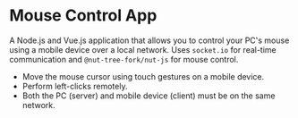 # Mouse Control App

A Node.js and Vue.js application that allows you to control your PC's mouse using a mobile device over a local network. Uses `socket.io` for real-time communication and `@nut-tree-fork/nut-js` for mouse control.

- Move the mouse cursor using touch gestures on a mobile device.
- Perform left-clicks remotely.
- Both the PC (server) and mobile device (client) must be on the same network.
